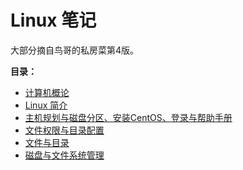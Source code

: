 # Linux 笔记

大部分摘自鸟哥的私房菜第4版。    

**目录：**    

+ [计算机概论](https://github.com/temple-deng/learning-repo/blob/master/Linux/chapter0.md)
+ [Linux 简介](https://github.com/temple-deng/learning-repo/blob/master/Linux/chapter1.md)
+ [主机规划与磁盘分区、安装CentOS、登录与帮助手册](https://github.com/temple-deng/learning-repo/blob/master/Linux/chapter2-3-4.md)
+ [文件权限与目录配置](https://github.com/temple-deng/learning-repo/blob/master/Linux/chapter5.md)
+ [文件与目录](https://github.com/temple-deng/learning-repo/blob/master/Linux/chapter6.md)
+ [磁盘与文件系统管理](https://github.com/temple-deng/learning-repo/blob/master/Linux/chapter7.md)